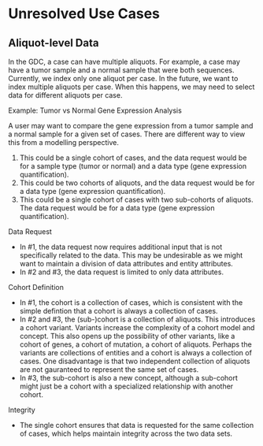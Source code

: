 # Unresolved Use Cases

## Aliquot-level Data

In the GDC, a case can have multiple aliquots. For example, a case may have a tumor sample and a normal sample that were both sequences. Currently, we index only one aliquot per case. In the future, we want to index multiple aliquots per case. When
this happens, we may need to select data for different aliquots per case.

Example: Tumor vs Normal Gene Expression Analysis

A user may want to compare the gene expression from a tumor sample and a normal sample
for a given set of cases. There are different way to view this from a modelling
perspective.

1. This could be a single cohort of cases, and the data request would be for a sample
   type (tumor or normal) and a data type (gene expression quantification).
2. This could be two cohorts of aliquots, and the data request would be for a data type
   (gene expression quantification).
3. This could be a single cohort of cases with two sub-cohorts of aliquots. The data
   request would be for a data type (gene expression quantification).

Data Request

- In #1, the data request now requires additional input that is not specifically
  related to the data. This may be undesirable as we might want to maintain a division
  of data attributes and entity attributes.
- In #2 and #3, the data request is limited to only data attributes.

Cohort Definition

- In #1, the cohort is a collection of cases, which is consistent with the simple defintion
  that a cohort is always a collection of cases.
- In #2 and #3, the (sub-)cohort is a collection of aliquots. This introduces a cohort
  variant. Variants increase the complexity of a cohort model and concept. This also opens
  up the possibility of other variants, like a cohort of genes, a cohort of mutation, a
  cohort of aliquots. Perhaps the variants are collections of entities and a cohort is always
  a collection of cases. One disadvantage is that two independent collection of aliquots
  are not gauranteed to represent the same set of cases.
- In #3, the sub-cohort is also a new concept, although a sub-cohort might just be a cohort
  with a specialized relationship with another cohort.

Integrity

- The single cohort ensures that data is requested for the same collection of cases, which
  helps maintain integrity across the two data sets.
